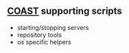 ## [COAST](ifs/coast) supporting scripts

* starting/stopping servers
* repository tools
* os specific helpers
